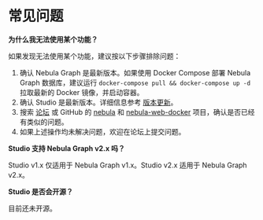 # 常见问题

**为什么我无法使用某个功能？**

如果发现无法使用某个功能，建议按以下步骤排除问题：

1. 确认 Nebula Graph 是最新版本。如果使用 Docker Compose 部署 Nebula Graph 数据库，建议运行 `docker-compose pull && docker-compose up -d` 拉取最新的 Docker 镜像，并启动容器。
2. 确认 Studio 是最新版本。详细信息参考 [版本更新](../about-studio/st-ug-check-updates.md)。
3. 搜索 [论坛](https://discuss.nebula-graph.com.cn/) 或 GitHub 的 [nebula](https://github.com/vesoft-inc/nebula) 和 [nebula-web-docker](https://github.com/vesoft-inc/nebula-web-docker/issues) 项目，确认是否已经有类似的问题。
4. 如果上述操作均未解决问题，欢迎在论坛上提交问题。

**Studio 支持 Nebula Graph v2.x 吗？**

Studio v1.x 仅适用于 Nebula Graph v1.x。Studio v2.x 适用于 Nebula Graph v2.x。

**Studio 是否会开源？**

目前还未开源。
